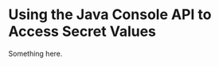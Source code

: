 [title]: # (Using the Java Console API to Access Secret Values)
[tags]: # (XXX)
[priority]: # (6840)
# Using the Java Console API to Access Secret Values
Something here.
